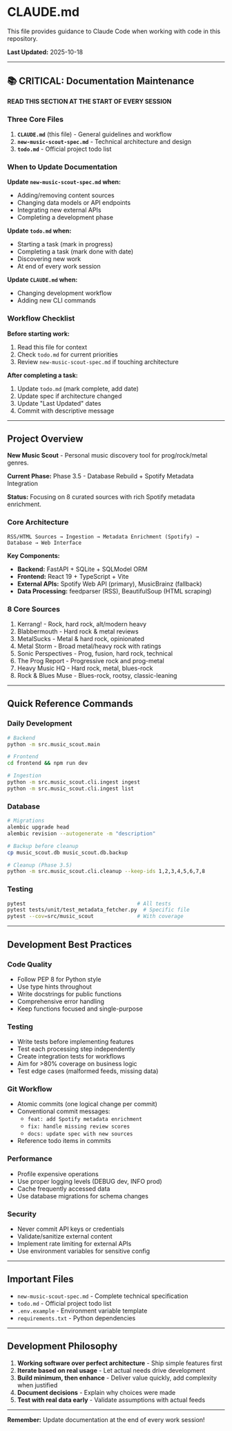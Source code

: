 # CLAUDE.md

This file provides guidance to Claude Code when working with code in this repository.

**Last Updated:** 2025-10-18

---

## 📚 CRITICAL: Documentation Maintenance

**READ THIS SECTION AT THE START OF EVERY SESSION**

### Three Core Files

1. **`CLAUDE.md`** (this file) - General guidelines and workflow
2. **`new-music-scout-spec.md`** - Technical architecture and design
3. **`todo.md`** - Official project todo list

### When to Update Documentation

**Update `new-music-scout-spec.md` when:**
- Adding/removing content sources
- Changing data models or API endpoints
- Integrating new external APIs
- Completing a development phase

**Update `todo.md` when:**
- Starting a task (mark in progress)
- Completing a task (mark done with date)
- Discovering new work
- At end of every work session

**Update `CLAUDE.md` when:**
- Changing development workflow
- Adding new CLI commands

### Workflow Checklist

**Before starting work:**
1. Read this file for context
2. Check `todo.md` for current priorities
3. Review `new-music-scout-spec.md` if touching architecture

**After completing a task:**
1. Update `todo.md` (mark complete, add date)
2. Update spec if architecture changed
3. Update "Last Updated" dates
4. Commit with descriptive message

---

## Project Overview

**New Music Scout** - Personal music discovery tool for prog/rock/metal genres.

**Current Phase:** Phase 3.5 - Database Rebuild + Spotify Metadata Integration

**Status:** Focusing on 8 curated sources with rich Spotify metadata enrichment.

### Core Architecture

```
RSS/HTML Sources → Ingestion → Metadata Enrichment (Spotify) → Database → Web Interface
```

**Key Components:**
- **Backend:** FastAPI + SQLite + SQLModel ORM
- **Frontend:** React 19 + TypeScript + Vite
- **External APIs:** Spotify Web API (primary), MusicBrainz (fallback)
- **Data Processing:** feedparser (RSS), BeautifulSoup (HTML scraping)

### 8 Core Sources

1. Kerrang! - Rock, hard rock, alt/modern heavy
2. Blabbermouth - Hard rock & metal reviews
3. MetalSucks - Metal & hard rock, opinionated
4. Metal Storm - Broad metal/heavy rock with ratings
5. Sonic Perspectives - Prog, fusion, hard rock, technical
6. The Prog Report - Progressive rock and prog-metal
7. Heavy Music HQ - Hard rock, metal, blues-rock
8. Rock & Blues Muse - Blues-rock, rootsy, classic-leaning

---

## Quick Reference Commands

### Daily Development
```bash
# Backend
python -m src.music_scout.main

# Frontend
cd frontend && npm run dev

# Ingestion
python -m src.music_scout.cli.ingest ingest
python -m src.music_scout.cli.ingest list
```

### Database
```bash
# Migrations
alembic upgrade head
alembic revision --autogenerate -m "description"

# Backup before cleanup
cp music_scout.db music_scout.db.backup

# Cleanup (Phase 3.5)
python -m src.music_scout.cli.cleanup --keep-ids 1,2,3,4,5,6,7,8
```

### Testing
```bash
pytest                                    # All tests
pytest tests/unit/test_metadata_fetcher.py  # Specific file
pytest --cov=src/music_scout              # With coverage
```

---

## Development Best Practices

### Code Quality
- Follow PEP 8 for Python style
- Use type hints throughout
- Write docstrings for public functions
- Comprehensive error handling
- Keep functions focused and single-purpose

### Testing
- Write tests before implementing features
- Test each processing step independently
- Create integration tests for workflows
- Aim for >80% coverage on business logic
- Test edge cases (malformed feeds, missing data)

### Git Workflow
- Atomic commits (one logical change per commit)
- Conventional commit messages:
  - `feat: add Spotify metadata enrichment`
  - `fix: handle missing review scores`
  - `docs: update spec with new sources`
- Reference todo items in commits

### Performance
- Profile expensive operations
- Use proper logging levels (DEBUG dev, INFO prod)
- Cache frequently accessed data
- Use database migrations for schema changes

### Security
- Never commit API keys or credentials
- Validate/sanitize external content
- Implement rate limiting for external APIs
- Use environment variables for sensitive config

---

## Important Files

- `new-music-scout-spec.md` - Complete technical specification
- `todo.md` - Official project todo list
- `.env.example` - Environment variable template
- `requirements.txt` - Python dependencies

---

## Development Philosophy

1. **Working software over perfect architecture** - Ship simple features first
2. **Iterate based on real usage** - Let actual needs drive development
3. **Build minimum, then enhance** - Deliver value quickly, add complexity when justified
4. **Document decisions** - Explain why choices were made
5. **Test with real data early** - Validate assumptions with actual feeds

---

**Remember:** Update documentation at the end of every work session!
